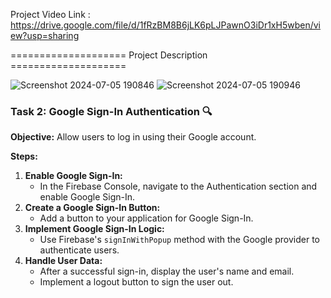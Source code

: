 Project Video Link : https://drive.google.com/file/d/1fRzBM8B6jLK6pLJPawnO3iDr1xH5wben/view?usp=sharing


==================== Project Description ====================


![Screenshot 2024-07-05 190846](https://github.com/jay-228/React-auth_email-pass-/assets/122542095/64e19ed1-5b2f-489a-8cc8-5339ce2740da)
![Screenshot 2024-07-05 190946](https://github.com/jay-228/React-auth_email-pass-/assets/122542095/c0a9bd69-9f64-4fa3-9434-9994a5e96d91)




### **Task 2: Google Sign-In Authentication 🔍**

**Objective:** Allow users to log in using their Google account.

**Steps:**

1. **Enable Google Sign-In:**
    - In the Firebase Console, navigate to the Authentication section and enable Google Sign-In.
2. **Create a Google Sign-In Button:**
    - Add a button to your application for Google Sign-In.
3. **Implement Google Sign-In Logic:**
    - Use Firebase's `signInWithPopup` method with the Google provider to authenticate users.
4. **Handle User Data:**
    - After a successful sign-in, display the user's name and email.
    - Implement a logout button to sign the user out.
